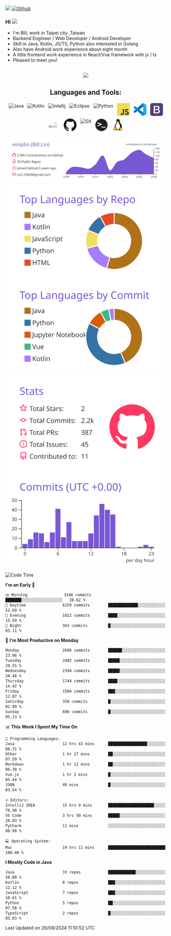 
![](https://visitor-badge.laobi.icu/badge?page_id=xinqilin.xinqilin)
[![Github](https://img.shields.io/github/followers/xinqilin?label=Follow&style=social)](https://github.com/xinqilin)

### Hi <img src="https://raw.githubusercontent.com/MartinHeinz/MartinHeinz/master/wave.gif" width="35px">

- I'm Bill, work in Taipei city ,Taiwan
- Backend Engineer / Web Developer / Android Developer
- Skill in Java, Kotlin, JS/TS, Python also interested in Golang
- Also have Android work experience about eight month
- A little frontend work experience in React/Vue framework with js / ts
- Pleased to meet you!


<br />

<div align="center">
<img src="https://github-profile-trophy.vercel.app/?username=xinqilin&column=5&margin-w=15&margin-h=15" />

## Languages and Tools:
<p align="center">
<img alt="Java" src="https://raw.githubusercontent.com/jmnote/z-icons/master/svg/java.svg" height="40" style="vertical-align:top; margin:4px">
<img alt="Kotlin" src="https://img.icons8.com/color/48/000000/kotlin.png" height="40" style="vertical-align:top; margin:4px">
<img alt="Intellij" src="https://img.icons8.com/color/48/000000/intellij-idea.png" height="40" style="vertical-align:top; margin:4px"/>
<img alt="Eclipse" src="https://img.icons8.com/ios-filled/50/000000/java-eclipse.png" height="40" style="vertical-align:top; margin:4px"/>
<img alt="Python" height="40" style="vertical-align:top; margin:4px" src="https://cdn.jsdelivr.net/gh/devicons/devicon/icons/python/python-plain.svg" />
<img alt="Javascript" src="https://raw.githubusercontent.com/github/explore/80688e429a7d4ef2fca1e82350fe8e3517d3494d/topics/javascript/javascript.png" height="40" style="vertical-align:top; margin:4px">
<img alt="VS Code" src="https://raw.githubusercontent.com/github/explore/80688e429a7d4ef2fca1e82350fe8e3517d3494d/topics/visual-studio-code/visual-studio-code.png"  height="40" style="vertical-align:top; margin:4px">
<img alt="Bootstrap"  src="https://raw.githubusercontent.com/github/explore/80688e429a7d4ef2fca1e82350fe8e3517d3494d/topics/bootstrap/bootstrap.png" height="40" style="vertical-align:top; margin:4px">
<img alt="MySQL"src="https://raw.githubusercontent.com/github/explore/80688e429a7d4ef2fca1e82350fe8e3517d3494d/topics/mysql/mysql.png" height="40" style="vertical-align:top; margin:4px">
<img alt="Github" src="https://raw.githubusercontent.com/github/explore/78df643247d429f6cc873026c0622819ad797942/topics/github/github.png" height="40" style="vertical-align:top; margin:4px">

<img alt="Git" src="https://raw.githubusercontent.com/jmnote/z-icons/master/svg/git.svg" height="40" style="vertical-align:top; margin:4px">
<img alt="Terminal" src="https://raw.githubusercontent.com/github/explore/80688e429a7d4ef2fca1e82350fe8e3517d3494d/topics/terminal/terminal.png" height="40" style="vertical-align:top; margin:4px">
<img alt="Linux" src="https://raw.githubusercontent.com/github/explore/80688e429a7d4ef2fca1e82350fe8e3517d3494d/topics/linux/linux.png" height="40" style="vertical-align:top; margin:4px" alt="Windows" height="40" style="vertical-align:top; margin:4px">
</p>

<!-- <p align="center"><img  src="https://leetcode.card.workers.dev/?username=xinqilin&theme=auto" alt="xinqilin-leetcode" /></p> -->

<!-- <div width="100%">   
 <a href="https://readme-stats-cfgj2cxdy.vercel.app/api?username=xinqilin&count_private=true&show_icons=true&theme=algolia">
   <img  align="left" src="https://github-readme-stats.vercel.app/api?username=xinqilin&show_icons=true&theme=algolia&card_width=4" width="400"/>
 </a>
 <a href="https://readme-stats-cfgj2cxdy.vercel.app/api/top-langs/?username=xinqilin&hide=php,html,css&theme=algolia">
  <img  align="right" src="https://github-readme-stats.vercel.app/api/top-langs/?username=xinqilin&hide=html,css&theme=algolia&langs_count=10&layout=compact" />
 </a>
</div> -->

[![](https://raw.githubusercontent.com/xinqilin/xinqilin/master/profile-summary-card-output/buefy/0-profile-details.svg)](https://github.com/vn7n24fzkq/github-profile-summary-cards)
[![](https://raw.githubusercontent.com/xinqilin/xinqilin/master/profile-summary-card-output/buefy/1-repos-per-language.svg)](https://github.com/vn7n24fzkq/github-profile-summary-cards) 
[![](https://raw.githubusercontent.com/xinqilin/xinqilin/master/profile-summary-card-output/buefy/2-most-commit-language.svg)](https://github.com/vn7n24fzkq/github-profile-summary-cards)
[![](https://raw.githubusercontent.com/xinqilin/xinqilin/master/profile-summary-card-output/buefy/3-stats.svg)](https://github.com/vn7n24fzkq/github-profile-summary-cards) 
[![](https://raw.githubusercontent.com/xinqilin/xinqilin/master/profile-summary-card-output/buefy/4-productive-time.svg)](https://github.com/vn7n24fzkq/github-profile-summary-cards)

</div>
 
<!--START_SECTION:waka-->
![Code Time](http://img.shields.io/badge/Code%20Time-3%2C114%20hrs%208%20mins-blue)

**I'm an Early 🐤** 

```text
🌞 Morning                3346 commits        ███████░░░░░░░░░░░░░░░░░░   28.62 % 
🌆 Daytime                6159 commits        █████████████░░░░░░░░░░░░   52.69 % 
🌃 Evening                1822 commits        ████░░░░░░░░░░░░░░░░░░░░░   15.59 % 
🌙 Night                  363 commits         █░░░░░░░░░░░░░░░░░░░░░░░░   03.11 % 
```
📅 **I'm Most Productive on Monday** 

```text
Monday                   2696 commits        ██████░░░░░░░░░░░░░░░░░░░   23.06 % 
Tuesday                  2402 commits        █████░░░░░░░░░░░░░░░░░░░░   20.55 % 
Wednesday                2394 commits        █████░░░░░░░░░░░░░░░░░░░░   20.48 % 
Thursday                 1744 commits        ████░░░░░░░░░░░░░░░░░░░░░   14.92 % 
Friday                   1504 commits        ███░░░░░░░░░░░░░░░░░░░░░░   12.87 % 
Saturday                 350 commits         █░░░░░░░░░░░░░░░░░░░░░░░░   02.99 % 
Sunday                   600 commits         █░░░░░░░░░░░░░░░░░░░░░░░░   05.13 % 
```


📊 **This Week I Spent My Time On** 

```text
💬 Programming Languages: 
Java                     12 hrs 43 mins      █████████████████░░░░░░░░   66.31 % 
Other                    1 hr 27 mins        ██░░░░░░░░░░░░░░░░░░░░░░░   07.59 % 
Markdown                 1 hr 12 mins        ██░░░░░░░░░░░░░░░░░░░░░░░   06.30 % 
Vue.js                   1 hr 2 mins         █░░░░░░░░░░░░░░░░░░░░░░░░   05.44 % 
JSON                     40 mins             █░░░░░░░░░░░░░░░░░░░░░░░░   03.54 % 

🔥 Editors: 
IntelliJ IDEA            15 hrs 9 mins       ████████████████████░░░░░   78.98 % 
VS Code                  3 hrs 50 mins       █████░░░░░░░░░░░░░░░░░░░░   20.03 % 
PyCharm                  11 mins             ░░░░░░░░░░░░░░░░░░░░░░░░░   00.98 % 

💻 Operating System: 
Mac                      19 hrs 11 mins      █████████████████████████   100.00 % 
```

**I Mostly Code in Java** 

```text
Java                     33 repos            ████████████░░░░░░░░░░░░░   50.00 % 
Kotlin                   8 repos             ███░░░░░░░░░░░░░░░░░░░░░░   12.12 % 
JavaScript               7 repos             ███░░░░░░░░░░░░░░░░░░░░░░   10.61 % 
Python                   5 repos             ██░░░░░░░░░░░░░░░░░░░░░░░   07.58 % 
TypeScript               2 repos             █░░░░░░░░░░░░░░░░░░░░░░░░   03.03 % 
```




 Last Updated on 26/08/2024 11:10:52 UTC
<!--END_SECTION:waka-->
 
 
<!-- <img src="https://wakatime.com/share/@abb22933-8532-4f24-8a13-e9e97bfee0f0/e937d23b-e152-4ff2-8509-e5b981912493.svg"  alt="Coding Chart" style="border-radius: 10px;border: solid 10px;" /> -->


